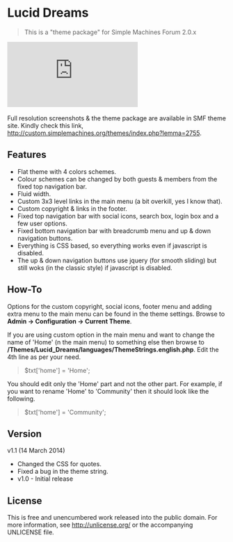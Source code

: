 Lucid Dreams
============

> This is a "theme package" for Simple Machines Forum 2.0.x

![Post_Blue](http://custom.simplemachines.org/themes/index.php?action=download;lemma=2755;id=17105;image=thumb)
![]()
![]()
![]()
![]()
![]()
![]()

Full resolution screenshots & the theme package are available in SMF theme site. Kindly check this link, http://custom.simplemachines.org/themes/index.php?lemma=2755.

Features
--------

* Flat theme with 4 colors schemes.
* Colour schemes can be changed by both guests & members from the fixed top navigation bar.
* Fluid width.
* Custom 3x3 level links in the main menu (a bit overkill, yes I know that).
* Custom copyright & links in the footer.
* Fixed top navigation bar with social icons, search box, login box and a few user options.
* Fixed bottom navigation bar with breadcrumb menu and up & down navigation buttons.
* Everything is CSS based, so everything works even if javascript is disabled.
* The up & down navigation buttons use jquery (for smooth sliding) but still woks (in the classic style) if javascript is disabled.

How-To
------
Options for the custom copyright, social icons, footer menu and adding extra menu to the main menu can be found in the theme settings. Browse to **Admin -> Configuration -> Current Theme**.

If you are using custom option in the main menu and want to change the name of 'Home' (n the main menu) to something else then browse to **/Themes/Lucid_Dreams/languages/ThemeStrings.english.php**. Edit the 4th line as per your need.
>$txt['home'] = 'Home';


You should edit only the 'Home' part and not the other part. For example, if you want to rename 'Home' to 'Community' then it should look like the following.
> $txt['home'] = 'Community';

Version
-------
v1.1 (14 March 2014)
  * Changed the CSS for quotes.
  * Fixed a bug in the theme string.
* v1.0 - Initial release

License
-------
This is free and unencumbered work released into the public domain. For more information, see <http://unlicense.org/> or the accompanying UNLICENSE file.
